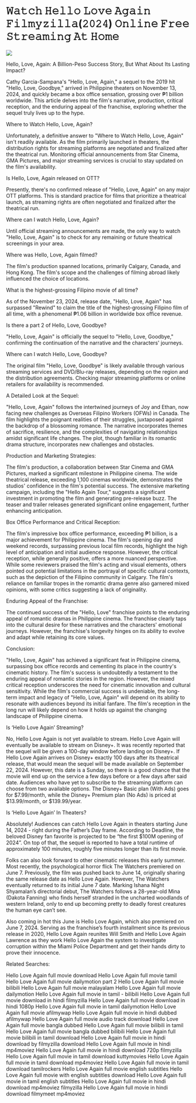 # 𝚆𝚊𝚝𝚌𝚑 𝙷𝚎𝚕𝚕𝚘 𝙻𝚘𝚟𝚎 𝙰𝚐𝚊𝚒𝚗 𝙵𝚒𝚕𝚖𝚢𝚣𝚒𝚕𝚕𝚊(𝟸𝟶𝟸𝟺) 𝙾𝚗𝚕𝚒𝚗𝚎 𝙵𝚛𝚎𝚎 𝚂𝚝𝚛𝚎𝚊𝚖𝚒𝚗𝚐 𝙰𝚝 𝙷𝚘𝚖𝚎

<p dir="auto"><a href="https://t.co/gbZqzCiSUG" title="PLAY NOW" rel="nofollow"><img src="https://i.imgur.com/jhNGoEt.gif" style="max-width: 100%;"></a></p>

Hello, Love, Again: A Billion-Peso Success Story, But What About Its Lasting Impact?

Cathy Garcia-Sampana's "Hello, Love, Again," a sequel to the 2019 hit "Hello, Love, Goodbye," arrived in Philippine theaters on November 13, 2024, and quickly became a box office sensation, grossing over ₱1 billion worldwide. This article delves into the film's narrative, production, critical reception, and the enduring appeal of the franchise, exploring whether the sequel truly lives up to the hype.

Where to Watch Hello, Love, Again?

Unfortunately, a definitive answer to "Where to Watch Hello, Love, Again" isn't readily available. As the film primarily launched in theaters, the distribution rights for streaming platforms are negotiated and finalized after the theatrical run. Monitoring official announcements from Star Cinema, GMA Pictures, and major streaming services is crucial to stay updated on the film's availability.

Is Hello, Love, Again released on OTT?

Presently, there's no confirmed release of "Hello, Love, Again" on any major OTT platforms. This is standard practice for films that prioritize a theatrical launch, as streaming rights are often negotiated and finalized after the theatrical run.

Where can I watch Hello, Love, Again?

Until official streaming announcements are made, the only way to watch "Hello, Love, Again" is to check for any remaining or future theatrical screenings in your area.

Where was Hello, Love, Again filmed?

The film's production spanned locations, primarily Calgary, Canada, and Hong Kong. The film's scope and the challenges of filming abroad likely influenced the choice of locations.

What is the highest-grossing Filipino movie of all time?

As of the November 23, 2024, release date, "Hello, Love, Again" has surpassed "Rewind" to claim the title of the highest-grossing Filipino film of all time, with a phenomenal ₱1.06 billion in worldwide box office revenue.

Is there a part 2 of Hello, Love, Goodbye?

"Hello, Love, Again" is officially the sequel to "Hello, Love, Goodbye," confirming the continuation of the narrative and the characters' journeys.

Where can I watch Hello, Love, Goodbye?

The original film "Hello, Love, Goodbye" is likely available through various streaming services and DVD/Blu-ray releases, depending on the region and the distribution agreements. Checking major streaming platforms or online retailers for availability is recommended.

A Detailed Look at the Sequel:

"Hello, Love, Again" follows the intertwined journeys of Joy and Ethan, now facing new challenges as Overseas Filipino Workers (OFWs) in Canada. The film highlights the poignant realities of their struggles, juxtaposed against the backdrop of a blossoming romance. The narrative incorporates themes of sacrifice, resilience, and the complexities of navigating relationships amidst significant life changes. The plot, though familiar in its romantic drama structure, incorporates new challenges and obstacles.

Production and Marketing Strategies:

The film's production, a collaboration between Star Cinema and GMA Pictures, marked a significant milestone in Philippine cinema. The wide theatrical release, exceeding 1,100 cinemas worldwide, demonstrates the studios' confidence in the film's potential success. The extensive marketing campaign, including the "Hello Again Tour," suggests a significant investment in promoting the film and generating pre-release buzz. The teaser and trailer releases generated significant online engagement, further enhancing anticipation.

Box Office Performance and Critical Reception:

The film's impressive box office performance, exceeding ₱1 billion, is a major achievement for Philippine cinema. The film's opening day and weekend records, surpassing previous local film records, highlight the high level of anticipation and initial audience response. However, the critical reception, while generally positive, offers a more nuanced perspective. While some reviewers praised the film's acting and visual elements, others pointed out potential limitations in the portrayal of specific cultural contexts, such as the depiction of the Filipino community in Calgary. The film's reliance on familiar tropes in the romantic drama genre also garnered mixed opinions, with some critics suggesting a lack of originality.

Enduring Appeal of the Franchise:

The continued success of the "Hello, Love" franchise points to the enduring appeal of romantic dramas in Philippine cinema. The franchise clearly taps into the cultural desire for these narratives and the characters' emotional journeys. However, the franchise's longevity hinges on its ability to evolve and adapt while retaining its core values.

Conclusion:

"Hello, Love, Again" has achieved a significant feat in Philippine cinema, surpassing box office records and cementing its place in the country's cinematic history. The film's success is undoubtedly a testament to the enduring appeal of romantic stories in the region. However, the mixed critical reception underscores the need for cinematic innovation and cultural sensitivity. While the film's commercial success is undeniable, the long-term impact and legacy of "Hello, Love, Again" will depend on its ability to resonate with audiences beyond its initial fanfare. The film's reception in the long run will likely depend on how it holds up against the changing landscape of Philippine cinema.

Is ‘Hello Love Again’ Streaming?

No, Hello Love Again is not yet available to stream. Hello Love Again will eventually be available to stream on Disney+. It was recently reported that the sequel will be given a 100-day window before landing on Disney+. If Hello Love Again arrives on Disney+ exactly 100 days after its theatrical release, that would mean the sequel will be made available on September 22, 2024. However, this date is a Sunday, so there is a good chance that the movie will end up on the service a few days before or a few days after said date. Audiences who have yet to subscribe to the streaming platform can choose from two available options. The Disney+ Basic plan (With Ads) goes for $7.99/month, while the Disney+ Premium plan (No Ads) is priced at $13.99/month, or $139.99/year.

Is ‘Hello Love Again’ In Theaters?

Absolutely! Audiences can catch Hello Love Again in theaters starting June 14, 2024 - right during the Father’s Day frame. According to Deadline, the beloved Disney fan favorite is projected to be “the first $100M opening of 2024”. On top of that, the sequel is reported to have a total runtime of approximately 100 minutes, roughly five minutes longer than its first movie.

Folks can also look forward to other cinematic releases this early summer. Most recently, the psychological horror flick The Watchers premiered on June 7. Previously, the film was pushed back to June 14, originally sharing the same release date as Hello Love Again. However, The Watchers eventually returned to its initial June 7 date. Marking Ishana Night Shyamalan’s directorial debut, The Watchers follows a 28-year-old Mina (Dakota Fanning) who finds herself stranded in the uncharted woodlands of western Ireland, only to end up becoming pretty to deadly forest creatures the human eye can’t see.

Also coming in hot this June is Hello Love Again, which also premiered on June 7, 2024. Serving as the franchise’s fourth installment since its previous release in 2020, Hello Love Again reunites Will Smith and Hello Love Again Lawrence as they work Hello Love Again the system to investigate corruption within the Miami Police Department and get their hands dirty to prove their innocence.


Related Searches:

Hello Love Again full movie download
Hello Love Again full movie tamil
Hello Love Again full movie dailymotion part 2
Hello Love Again full movie bilibili
Hello Love Again full movie malayalam
Hello Love Again full movie dailymotion
Hello Love Again full movie in tamil - bilibili
Hello Love Again full movie download in hindi filmyzilla
Hello Love Again full movie download in hindi 1080p
Hello Love Again full movie in tamil dailymotion
Hello Love Again full movie afilmywap
Hello Love Again full movie in hindi dubbed afilmywap
Hello Love Again full movie audio track download
Hello Love Again full movie bangla dubbed
Hello Love Again full movie bilibili in tamil
Hello Love Again full movie bangla dubbed bilibili
Hello Love Again full movie bilibili in tamil download
Hello Love Again full movie in hindi download by filmyzilla
download Hello Love Again full movie in hindi mp4moviez
Hello Love Again full movie in hindi download 720p filmyzilla
Hello Love Again full movie in tamil download kuttymovies
Hello Love Again full movie in tamil download mp4moviez
Hello Love Again full movie in tamil download tamilrockers
Hello Love Again full movie english subtitles
Hello Love Again full movie with english subtitles download
Hello Love Again full movie in tamil english subtitles
Hello Love Again full movie in hindi download mp4moviez filmyzilla
Hello Love Again full movie in hindi download filmymeet mp4moviez
